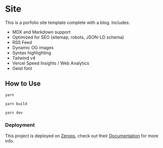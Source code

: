 # Site

This is a porfolio site template complete with a blog. Includes:

- MDX and Markdown support
- Optimized for SEO (sitemap, robots, JSON-LD schema)
- RSS Feed
- Dynamic OG images
- Syntax highlighting
- Tailwind v4
- Vercel Speed Insights / Web Analytics
- Geist font

## How to Use

```Bash
yarn
```

```Bash
yarn build
```

```Bash
yarn dev
```

### Deployment

This project is deployed on [Zerops](https://zerops.io), check out their [Documentation](https://docs.zerops.io) for more info.